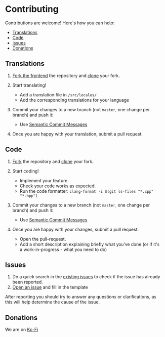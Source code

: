 # Contributing

Contributions are welcome! Here's how you can help:

  - [Translations](#translations)
  - [Code](#code)
  - [Issues](#issues)
  - [Donations](#donations)

## Translations

1. [Fork the frontend](https://github.com/Soundux/soundux-ui/fork) the repository and [clone](https://help.github.com/articles/cloning-a-repository/) your fork.
2. Start translating!
    - Add a translation file in `/src/locales/`
    - Add the corresponding translations for your language

3. Commit your changes to a new branch (not `master`, one change per branch) and push it:
    - Use [Semantic Commit Messages](https://gist.github.com/joshbuchea/6f47e86d2510bce28f8e7f42ae84c716)

4. Once you are happy with your translation, submit a pull request.

## Code

1. [Fork](https://github.com/Soundux/Soundux/fork) the repository and [clone](https://help.github.com/articles/cloning-a-repository/) your fork.
2. Start coding!
    - Implement your feature.
    - Check your code works as expected.
    - Run the code formatter: `clang-format -i $(git ls-files "*.cpp" "*.hpp")`

3. Commit your changes to a new branch (not `master`, one change per branch) and push it:
    - Use [Semantic Commit Messages](https://gist.github.com/joshbuchea/6f47e86d2510bce28f8e7f42ae84c716)

4. Once you are happy with your changes, submit a pull request.
     - Open the pull-request.
     - Add a short description explaining briefly what you've done (or if it's a work-in-progress - what you need to do)

## Issues

1. Do a quick search in the [existing issues](https://github.com/Soundux/Soundux/issues) to check if the issue has already been reported.
2. [Open an issue](https://github.com/Soundux/Soundux/issues/new/choose) and fill in the template

After reporting you should try to answer any questions or clarifications, as this will help determine the cause of the issue.

## Donations

We are on [Ko-Fi](https://ko-fi.com/soundux)